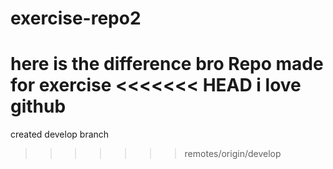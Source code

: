 # exercise-repo2
here is the difference bro
Repo made for exercise
<<<<<<< HEAD
i love github
=======
created develop branch
>>>>>>> remotes/origin/develop

